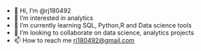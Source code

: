 - 👋 Hi, I’m @rj180492
- 👀 I’m interested in analytics
- 🌱 I’m currently learning SQL, Python,R and Data science tools
- 💞️ I’m looking to collaborate on data science, analytics projects
- 📫 How to reach me rj180492@gmail.com

<!---
rj180492/rj180492 is a ✨ special ✨ repository because its `README.md` (this file) appears on your GitHub profile.
You can click the Preview link to take a look at your changes.
--->
